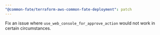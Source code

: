 ```yaml
---
"@common-fate/terraform-aws-common-fate-deployment": patch
---
```


Fix an issue where `use_web_console_for_approve_action` would not work in certain circumstances.
